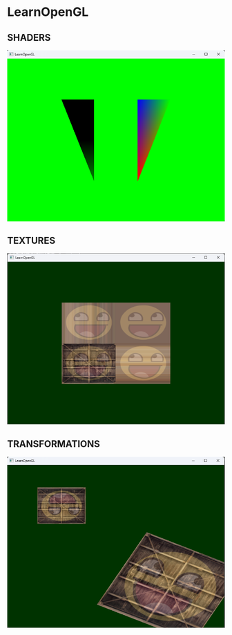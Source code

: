 # LearnOpenGL

## SHADERS
![Lesson 1](Results/l1.png)

## TEXTURES
![Lesson 2](Results/l2.png)

## TRANSFORMATIONS
![Lesson 3](Results/l3.png)
